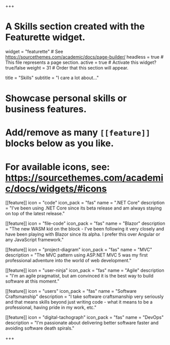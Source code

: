 +++
# A Skills section created with the Featurette widget.
widget = "featurette"  # See https://sourcethemes.com/academic/docs/page-builder/
headless = true  # This file represents a page section.
active = true  # Activate this widget? true/false
weight = 31  # Order that this section will appear.

title = "Skills"
subtitle = "I care a lot about..."

# Showcase personal skills or business features.
#
# Add/remove as many `[[feature]]` blocks below as you like.
#
# For available icons, see: https://sourcethemes.com/academic/docs/widgets/#icons

[[feature]]
  icon = "code"
  icon_pack = "fas"
  name = ".NET Core"
  description = "I've been using .NET Core since its beta release and am always staying on top of the latest release."

[[feature]]
  icon = "file-code"
  icon_pack = "fas"
  name = "Blazor"
  description = "The new WASM kid on the block - I've been following it very closely and have been playing with Blazor since its alpha. I prefer this over Angular or any JavaScript framework."

[[feature]]
  icon = "project-diagram"
  icon_pack = "fas"
  name = "MVC"
  description = "The MVC pattern using ASP.NET MVC 5 was my first professional adventure into the world of web development."

[[feature]]
  icon = "user-ninja"
  icon_pack = "fas"
  name = "Agile"
  description = "I'm an agile pragmatist, but am convinced it is the best way to build software at this moment."

[[feature]]
  icon = "users"
  icon_pack = "fas"
  name = "Software Craftsmanship"
  description = "I take software craftsmanship very seriously and that means skills beyond just writing code - what it means to be a professional, having pride in my work, etc."

[[feature]]
  icon = "digital-tachograph"
  icon_pack = "fas"
  name = "DevOps"
  description = "I'm passionate about delivering better software faster and avoiding software death spirals."

+++
